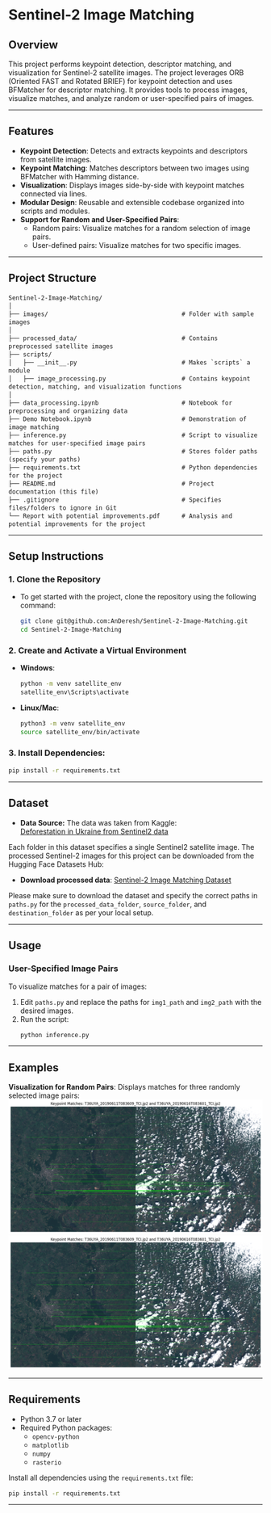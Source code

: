 # Sentinel-2 Image Matching

## Overview
This project performs keypoint detection, descriptor matching, and visualization for Sentinel-2 satellite images. The project leverages ORB (Oriented FAST and Rotated BRIEF) for keypoint detection and uses BFMatcher for descriptor matching. It provides tools to process images, visualize matches, and analyze random or user-specified pairs of images.

---

## Features
- **Keypoint Detection**: Detects and extracts keypoints and descriptors from satellite images.
- **Keypoint Matching**: Matches descriptors between two images using BFMatcher with Hamming distance.
- **Visualization**: Displays images side-by-side with keypoint matches connected via lines.
- **Modular Design**: Reusable and extensible codebase organized into scripts and modules.
- **Support for Random and User-Specified Pairs**:
  - Random pairs: Visualize matches for a random selection of image pairs.
  - User-defined pairs: Visualize matches for two specific images.

---

## Project Structure
```
Sentinel-2-Image-Matching/
│
├── images/                                     # Folder with sample images
│
├── processed_data/                             # Contains preprocessed satellite images
├── scripts/
│   ├── __init__.py                             # Makes `scripts` a module
│   ├── image_processing.py                     # Contains keypoint detection, matching, and visualization functions
│
├── data_processing.ipynb                       # Notebook for preprocessing and organizing data
├── Demo Notebook.ipynb                         # Demonstration of image matching
├── inference.py                                # Script to visualize matches for user-specified image pairs
├── paths.py                                    # Stores folder paths (specify your paths)
├── requirements.txt                            # Python dependencies for the project
├── README.md                                   # Project documentation (this file)
├── .gitignore                                  # Specifies files/folders to ignore in Git
└── Report with potential improvements.pdf      # Analysis and potential improvements for the project
```

---

## Setup Instructions

### 1. Clone the Repository
- To get started with the project, clone the repository using the following command:
  ```bash
  git clone git@github.com:AnDeresh/Sentinel-2-Image-Matching.git
  cd Sentinel-2-Image-Matching
  ```

### 2. Create and Activate a Virtual Environment
- **Windows**:
  ```bash
  python -m venv satellite_env
  satellite_env\Scripts\activate
  ```

- **Linux/Mac**:
  ```bash
  python3 -m venv satellite_env
  source satellite_env/bin/activate
  ```

### 3. Install Dependencies: 
  ```bash
  pip install -r requirements.txt
  ```

---

## Dataset

- **Data Source:**
The data was taken from Kaggle:  
[Deforestation in Ukraine from Sentinel2 data](https://www.kaggle.com/datasets/isaienkov/deforestation-in-ukraine)

Each folder in this dataset specifies a single Sentinel2 satellite image.
The processed Sentinel-2 images for this project can be downloaded from the Hugging Face Datasets Hub:

- **Download processed data**:
[Sentinel-2 Image Matching Dataset](https://huggingface.co/datasets/AnnaDee/Sentinel-2-Image-Matching/blob/main/processed_data.rar)

Please make sure to download the dataset and specify the correct paths in `paths.py` for the `processed_data_folder`, `source_folder`, and `destination_folder` as per your local setup.

---

## Usage

### User-Specified Image Pairs
To visualize matches for a pair of images:
1. Edit `paths.py` and replace the paths for `img1_path` and `img2_path` with the desired images.
2. Run the script:
   ```bash
   python inference.py
   ```

---

## Examples
**Visualization for Random Pairs**:
   Displays matches for three randomly selected image pairs:
   ![Example 1](images/img_1.png)
   ![Example 2](images/img_1.png)

---

## Requirements
- Python 3.7 or later
- Required Python packages:
  - `opencv-python`
  - `matplotlib`
  - `numpy`
  - `rasterio`

Install all dependencies using the `requirements.txt` file:
```bash
pip install -r requirements.txt
```

---